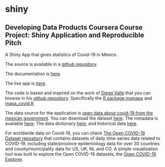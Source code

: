 # shiny

## Developing Data Products Coursera Course Project: Shiny Application and Reproducible Pitch

A Shiny App that gives statistics of Covid-19 in México. 

The source is available in a [github repository](https://github.com/ArnulfoPerez/shiny).

The documentation is [here](https://arnulfoperez.github.io/shiny/).

The live app is [here](https://zintegra.shinyapps.io/shiny/).

The code is based and inspired on the work of [Diego Valle](https://www.diegovalle.net/) that you can browse in his [github repository](https://github.com/diegovalle). Specifically the [R package mxmaps](https://github.com/diegovalle/mxmaps) and [mapa_covid.R](https://gist.github.com/diegovalle/9e72ecc855f720aa645e33494d6efcb8)
 
 The data source for the application is [open data about covid-19 from the mexican government](https://datos.gob.mx/busca/dataset/informacion-referente-a-casos-covid-19-en-mexico). You can download the dataset [here](http://187.191.75.115/gobmx/salud/datos_abiertos/datos_abiertos_covid19.zip). The metadata is available [here](https://www.gob.mx/salud/documentos/datos-abiertos-152127): The data dictionary [here](http://187.191.75.115/gobmx/salud/datos_abiertos/diccionario_datos_covid19.zip), and historical data [here](https://www.gob.mx/salud/documentos/datos-abiertos-bases-historicas-direccion-general-de-epidemiologia).
 
 For worldwide data on Covid-19, you can check [The Open COVID-19 Dataset repository](https://github.com/open-covid-19/data) that contains datasets of daily time-series data related to COVID-19, including state/province epidemiology data for over 30 countries and county/municipality data for US, UK, NL and CO. A simple visualization tool was built to explore the Open COVID-19 datasets, the [Open COVID-19 Explorer](https://open-covid-19.github.io/explorer).